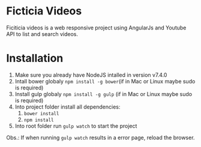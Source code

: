 # Ficticia Videos
Ficiticia videos is a web responsive project using AngularJs and Youtube API to list and search videos.

# Installation
1. Make sure you already have NodeJS intalled in version v7.4.0
2. Intall bower globaly `npm install -g bower`(if in Mac or Linux maybe sudo is required)
2. Install gulp globaly `npm install -g gulp` (if in Mac or Linux maybe sudo is required)
3. Into project folder install all dependencies:
    1. `bower install`
    2. `npm install`
4. Into root folder run `gulp watch` to start the project

Obs.: If when running `gulp watch` results in a error page, reload the browser.